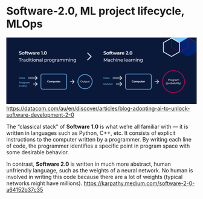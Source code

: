 # Software-2.0, ML project lifecycle, MLOps

![Software 1.0 vs 2.0](/screenshots/software-1.0-vs-2.0.png)
https://datacom.com/au/en/discover/articles/blog-adopting-ai-to-unlock-software-development-2-0

The “classical stack” of **Software 1.0** is what we’re all familiar with — it is written in languages such as Python, C++, etc. It consists of explicit instructions to the computer written by a programmer. By writing each line of code, the programmer identifies a specific point in program space with some desirable behavior.

In contrast, **Software 2.0** is written in much more abstract, human unfriendly language, such as the weights of a neural network. No human is involved in writing this code because there are a lot of weights (typical networks might have millions).
https://karpathy.medium.com/software-2-0-a64152b37c35
